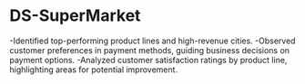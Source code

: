 # DS-SuperMarket
-Identified top-performing product lines and high-revenue cities. 
-Observed customer preferences in payment methods, guiding business decisions on payment options. 
-Analyzed customer satisfaction ratings by product line, highlighting areas for potential improvement.
